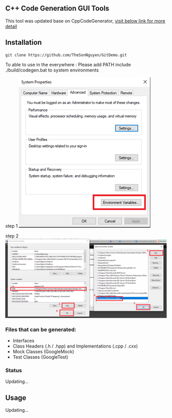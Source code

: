 ## C++ Code Generation GUI Tools
This tool was updated base on CppCodeGenerator, [visit below link for more detail](https://github.com/e-loughlin/CppCodeGenerator)

 
 ## Installation
```
git clone https://github.com/TheSonNguyen/GitDemo.git

```
 
To able to use in the everywhere :
Please add PATH include ./build/codegen.bat to system environments

step 1
![](./documentation/picture/B1.png)


step 2
![](./documentation/picture/B2.png)

### Files that can be generated:
- Interfaces
- Class Headers (.h / .hpp) and Implementations (.cpp / .cxx)
- Mock Classes (GoogleMock)
- Test Classes (GoogleTest)

### Status 
Updating...
## Usage
Updating...
